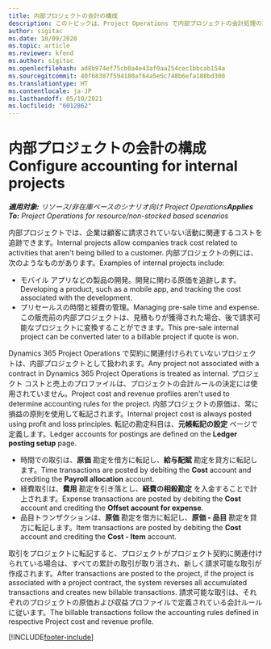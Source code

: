 ```yaml
---
title: 内部プロジェクトの会計の構成
description: このトピックは、Project Operations で内部プロジェクトの会計処理の設定方法について説明します。
author: sigitac
ms.date: 10/09/2020
ms.topic: article
ms.reviewer: kfend
ms.author: sigitac
ms.openlocfilehash: ad8b974ef75cb0a4e43af0aa254cec1bbcab154a
ms.sourcegitcommit: 40f68387f594180af64a5e5c748b6efa188bd300
ms.translationtype: HT
ms.contentlocale: ja-JP
ms.lasthandoff: 05/10/2021
ms.locfileid: "6012862"
---
```

# <a name="configure-accounting-for-internal-projects"></a><span data-ttu-id="6432f-103">内部プロジェクトの会計の構成</span><span class="sxs-lookup"><span data-stu-id="6432f-103">Configure accounting for internal projects</span></span>

<span data-ttu-id="6432f-104">_**適用対象:** リソース/非在庫ベースのシナリオ向け Project Operations_</span><span class="sxs-lookup"><span data-stu-id="6432f-104">_**Applies To:** Project Operations for resource/non-stocked based scenarios_</span></span>

<span data-ttu-id="6432f-105">内部プロジェクトでは、企業は顧客に請求されていない活動に関連するコストを追跡できます。</span><span class="sxs-lookup"><span data-stu-id="6432f-105">Internal projects allow companies track cost related to activities that aren't being billed to a customer.</span></span> <span data-ttu-id="6432f-106">内部プロジェクトの例には、次のようなものがあります。</span><span class="sxs-lookup"><span data-stu-id="6432f-106">Examples of internal projects include:</span></span>

- <span data-ttu-id="6432f-107">モバイル アプリなどの製品の開発。開発に関わる原価を追跡します。</span><span class="sxs-lookup"><span data-stu-id="6432f-107">Developing a product, such as a mobile app, and tracking the cost associated with the development.</span></span>
- <span data-ttu-id="6432f-108">プリセールスの時間と経費の管理。</span><span class="sxs-lookup"><span data-stu-id="6432f-108">Managing pre-sale time and expense.</span></span> <span data-ttu-id="6432f-109">この販売前の内部プロジェクトは、見積もりが獲得された場合、後で請求可能なプロジェクトに変換することができます。</span><span class="sxs-lookup"><span data-stu-id="6432f-109">This pre-sale internal project can be converted later to a billable project if quote is won.</span></span>

<span data-ttu-id="6432f-110">Dynamics 365 Project Operations で契約に関連付けられていないプロジェクトは、内部プロジェクトとして扱われます。</span><span class="sxs-lookup"><span data-stu-id="6432f-110">Any project not associated with a contract in Dynamics 365 Project Operations is treated as internal.</span></span> <span data-ttu-id="6432f-111">プロジェクト コストと売上のプロファイルは、プロジェクトの会計ルールの決定には使用されていません。</span><span class="sxs-lookup"><span data-stu-id="6432f-111">Project cost and revenue profiles aren't used to determine accounting rules for the project.</span></span> <span data-ttu-id="6432f-112">内部プロジェクトの原価は、常に損益の原則を使用して転記されます。</span><span class="sxs-lookup"><span data-stu-id="6432f-112">Internal project cost is always posted using profit and loss principles.</span></span> <span data-ttu-id="6432f-113">転記の勘定科目は、**元帳転記の設定** ページで定義します。</span><span class="sxs-lookup"><span data-stu-id="6432f-113">Ledger accounts for postings are defined on the **Ledger posting setup** page.</span></span>

- <span data-ttu-id="6432f-114">時間での取引は、**原価** 勘定を借方に転記し、**給与配賦** 勘定を貸方に転記します。</span><span class="sxs-lookup"><span data-stu-id="6432f-114">Time transactions are posted by debiting the **Cost** account and crediting the **Payroll allocation** account.</span></span>
- <span data-ttu-id="6432f-115">経費取引は、**費用** 勘定を引き落とし、**経費の相殺勘定** を入金することで計上されます。</span><span class="sxs-lookup"><span data-stu-id="6432f-115">Expense transactions are posted by debiting the **Cost** account and crediting the **Offset account for expense**.</span></span>
- <span data-ttu-id="6432f-116">品目トランザクションは、**原価** 勘定を借方に転記し、**原価 - 品目** 勘定を貸方に転記します。</span><span class="sxs-lookup"><span data-stu-id="6432f-116">Item transactions are posted by debiting the **Cost** account and crediting the **Cost - Item** account.</span></span>

<span data-ttu-id="6432f-117">取引をプロジェクトに転記すると、プロジェクトがプロジェクト契約に関連付けられている場合は、すべての累計の取引が取り消され、新しく請求可能な取引が作成されます。</span><span class="sxs-lookup"><span data-stu-id="6432f-117">After transactions are posted to the project, if the project is associated with a project contract, the system reverses all accumulated transactions and creates new billable transactions.</span></span> <span data-ttu-id="6432f-118">請求可能な取引は、それぞれのプロジェクトの原価および収益プロファイルで定義されている会計ルールに従います。</span><span class="sxs-lookup"><span data-stu-id="6432f-118">The billable transactions follow the accounting rules defined in respective Project cost and revenue profile.</span></span>




[!INCLUDE[footer-include](../includes/footer-banner.md)]
